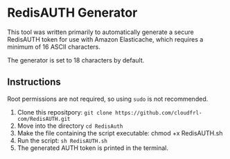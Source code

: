 # RedisAUTH Generator

This tool was written primarily to automatically generate a secure RedisAUTH token for use with Amazon Elasticache, which requires a minimum of 16 ASCII characters. 

The generator is set to 18 characters by default.

## Instructions

Root permissions are not required, so using ``sudo`` is not recommended. 

1. Clone this repositpory: ``git clone https://github.com/cloudfrl-com/RedisAUTH.git``
2. Move into the directory ``cd RedisAuth``
3. Make the file containing the script executable: chmod +x RedisAUTH.sh
4. Run the script: ``sh RedisAUTH.sh``
5. The generated AUTH token is printed in the terminal. 

